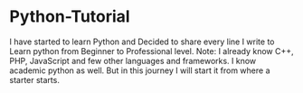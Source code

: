# Python-Tutorial
I have started to learn Python and Decided to share every line I write to Learn python from Beginner to Professional level. Note: I already know C++, PHP, JavaScript and few other languages and frameworks. I know academic python as well. But in this journey I will start it from where a starter starts.
